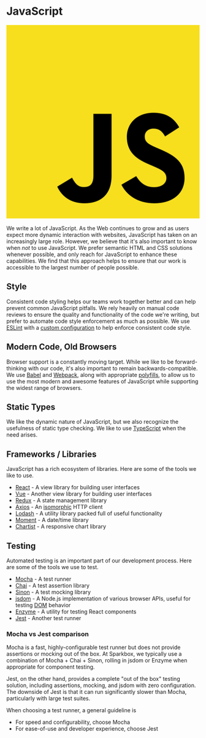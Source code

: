 # JavaScript

[![JS Logo][producti]][product]

We write a lot of JavaScript. As the Web continues to grow and as users expect more dynamic interaction with websites, JavaScript has taken on an increasingly large role. However, we believe that it's also important to know when _not_ to use JavaScript. We prefer semantic HTML and CSS solutions whenever possible, and only reach for JavaScript to enhance these capabilities. We find that this approach helps to ensure that our work is accessible to the largest number of people possible.

## Style

Consistent code styling helps our teams work together better and can help prevent common JavaScript pitfalls. We rely heavily on manual code reviews to ensure the quality and functionality of the code we're writing, but prefer to automate code style enforcement as much as possible.
We use [ESLint][eslint] with a [custom configuration][eslint_config] to help enforce consistent code style.

## Modern Code, Old Browsers

Browser support is a constantly moving target. While we like to be forward-thinking with our code, it's also important to remain backwards-compatible. We use [Babel][babel] and [Webpack][webpack], along with appropriate [polyfills][polyfill], to allow us to use the most modern and awesome features of JavaScript while supporting the widest range of browsers.

## Static Types

We like the dynamic nature of JavaScript, but we also recognize the usefulness of static type checking. We like to use [TypeScript][typescript] when the need arises.

## Frameworks / Libraries

JavaScript has a rich ecosystem of libraries. Here are some of the tools we like to use.

- [React][react] - A view library for building user interfaces
- [Vue][vue] - Another view library for building user interfaces
- [Redux][redux] - A state management library
- [Axios][axios] - An [isomorphic][isomorphic] HTTP client
- [Lodash][lodash] - A utility library packed full of useful functionality
- [Moment][moment] - A date/time library
- [Chartist][chartist] - A responsive chart library

## Testing

Automated testing is an important part of our development process. Here are some of the tools we use to test.

- [Mocha][mocha] - A test runner
- [Chai][chai] - A test assertion library
- [Sinon][sinon] - A test mocking library
- [jsdom][jsdom] - A Node.js implementation of various browser APIs, useful for testing [DOM][dom] behavior
- [Enzyme][enzyme] - A utility for testing React components
- [Jest][jest] - Another test runner

### Mocha vs Jest comparison

Mocha is a fast, highly-configurable test runner but does not provide assertions or mocking out of the box. At Sparkbox, we typically use a combination of Mocha + Chai + Sinon, rolling in jsdom or Enzyme when appropriate for component testing.

Jest, on the other hand, provides a complete "out of the box" testing solution, including assertions, mocking, and jsdom with zero configuration. The downside of Jest is that it can run significantly slower than Mocha, particularly with large test suites.

When choosing a test runner, a general guideline is
- For speed and configurability, choose Mocha
- For ease-of-use and developer experience, choose Jest

[product]: https://developer.mozilla.org/en-US/docs/Web/JavaScript
[producti]: ./js.svg
[eslint]: https://eslint.org/
[es6]: https://exploringjs.com/es6/
[import]: https://developer.mozilla.org/en-US/docs/Web/JavaScript/Reference/Statements/import
[spread]: https://developer.mozilla.org/en-US/docs/Web/JavaScript/Reference/Operators/Spread_syntax
[babel]: https://babeljs.io/
[webpack]: https://webpack.js.org/
[polyfill]: https://developer.mozilla.org/en-US/docs/Glossary/Polyfill
[typescript]: https://www.typescriptlang.org/
[eslint_config]: https://github.com/sparkbox/eslint-config-sparkbox
[react]: https://reactjs.org/
[vue]: https://vuejs.org/
[redux]: https://redux.js.org/
[axios]: https://github.com/axios/axios
[lodash]: https://lodash.com/
[moment]: https://momentjs.com/
[chartist]: https://gionkunz.github.io/chartist-js/
[isomorphic]: https://en.wikipedia.org/wiki/Isomorphic_JavaScript
[mocha]: https://mochajs.org/
[chai]: https://www.chaijs.com/
[sinon]: https://sinonjs.org/
[jsdom]: [https://github.com/jsdom/jsdom]
[enzyme]: [https://airbnb.io/enzyme/]
[jest]: https://jestjs.io/
[dom]: [https://developer.mozilla.org/en-US/docs/Web/API/Document_Object_Model]
